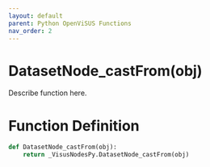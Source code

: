```yaml
---
layout: default
parent: Python OpenViSUS Functions
nav_order: 2
---
```


# DatasetNode_castFrom(obj)

Describe function here.

# Function Definition

```python
def DatasetNode_castFrom(obj):
    return _VisusNodesPy.DatasetNode_castFrom(obj)

```